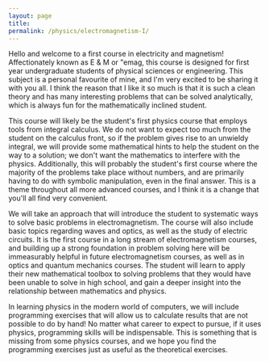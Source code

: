 ```yaml
---
layout: page
title:
permalink: /physics/electromagnetism-I/
---
```


Hello and welcome to a first course in electricity and magnetism! Affectionately known as E & M or "emag, this course is designed for first year undergraduate students of physical sciences or engineering. This subject is a personal favourite of mine, and I'm very excited to be sharing it with you all. I think the reason that I like it so much is that it is such a clean theory and has many interesting problems that can be solved analytically, which is always fun for the mathematically inclined student.

This course will likely be the student's first physics course that employs tools from integral calculus. We do not want to expect too much from the student on the calculus front, so if the problem gives rise to an unwieldy integral, we will provide some mathematical hints to help the student on the way to a solution; we don't want the mathematics to interfere with the physics. Additionally, this will probably the student's first course where the majority of the problems take place without numbers, and are primarily having to do with symbolic manipulation, even in the final answer. This is a theme throughout all more advanced courses, and I think it is a change that you'll all find very convenient.

We will take an approach that will introduce the student to systematic ways to solve basic problems in electromagnetism. The course will also include basic topics regarding waves and optics, as well as the study of electric circuits. It is the first course in a long stream of electromagnetism courses, and building up a strong foundation in problem solving here will be immeasurably helpful in future electromagnetism courses, as well as in optics and quantum mechanics courses. The student will learn to apply their new mathematical toolbox to solving problems that they would have been unable to solve in high school, and gain a deeper insight into the relationship between mathematics and physics.


In learning physics in the modern world of computers, we will include programming exercises that will allow us to calculate results that are not possible to do by hand! No matter what career to expect to pursue, if it uses physics, programming skills will be indispensable. This is something that is missing from some physics courses, and we hope you find the programming exercises just as useful as the theoretical exercises.
